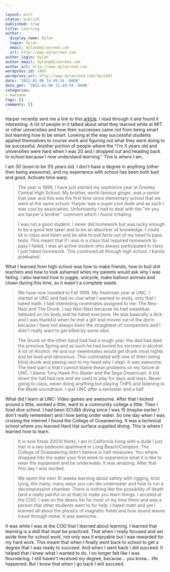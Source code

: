 ```yaml
---

layout: post
status: publish
published: true
title: Learning
author:
  display_name: Dylan
  login: dylan
  email: dylan@dylanreed.com
  url: http://www.dylanreed.com
author_login: dylan
author_email: dylan@dylanreed.com
author_url: http://www.dylanreed.com
wordpress_id: 1403
wordpress_url: http://www.dylanreed.com/?p=1403
date: '2012-01-06 14:49:34 -0600'
date_gmt: '2012-01-06 21:49:34 -0600'
categories:
- Awesome
tags: []
comments: []
---
```


Harper recently sent me a link to this [article][1]. I read through it and found it interesting. A lot of people in it talked about what they learned while at MIT or other universities and how their successes came not from being smart but learning how to be smart. Looking at the way successful students applied themselves to course work and figuring out what they were doing to be successful.  Another portion of people where the "I'm X years old and universities were hard when I was 20 and I dropped out and heading back to school because I now understand learning." This is where I am.

   [1]: http://www.readability.com/read?url=http://www.reddit.com/r/confession/comments/nxdzz/im_not_as_smart_as_i_thought_i_was/c3d91jl

I am 30 (soon to be 31) years old. I don't have a degree in anything (other then being awesome), and my experience with school has been both bad and good. Activate time warp.

> The year is 1996, I have just started my sophmore year at Greeley Central High School. My brother, world famous ginger, was a senior that year and this was the first time since elementary school that we were at the same school. Harper was a super cool dude and as such I was cool by association. Unfortuantly I had to deal with the "oh you are harper's brother" comment which I found irritating.
> 
> I was not a good student. I never did homework but was lucky enough to be a good test taker and to be an absorber of knowledge. I could sit in class and listen and be able to pull facts out of my head to pass tests. This meant that if I was in a class that required homework to pass I failed, I was an active student who always participated in class I just hated homework. This continued all through high school. I barely graduated.

  
What I learned from high school was how to make friends, how to bull shit teachers and how to look ashamed when my parents would ask why I was failing. I also learned how to juggle, unicycle, make balloon animals and clown during this time, so it wasn't a complete waste.

> We have now traveled to Fall 1999. My freshman year at UNC. I started at UNC and had no clue what I wanted to study, only that I hated math. I had interesting roommates assigned to me: The Neo-Nazi and The Drunk. I say Neo-Nazi because he had swastikas tattooed on his body and he hated everyone. He was basically a dick and I was thankful when he met a girl and moved out of the dorm because I have not always been the straightest of companions and I didn't really want to get killed by some idiot.
> 
> The Drunk on the other hand had had a rough year. His dad had died the previous Spring and as such he had buried his sorrows in alcohol. A lot of Alcohol. He and our sweetmates would get drunk most nights and be loud and obnoxious. This culminated with one of them being blind drunk and peeing next to my head why I slept. It was awesome. The best part is that I cannot blame these problems on my failure at UNC. I blame Tony Hawk Pro Skater and the Sega Dreamcast. A kid down the hall had one and we used to play for days and days. Never going to class, never doing anything but playing THPS and listening to the Blade soundtrack. I quit UNC after a semester and a half

  
What did I learn at UNC: Video games are awesome. After that I kicked around a little, worked a little, went to a community college a little. Then I fond dive school. I had been SCUBA diving since I was 15 (maybe earlier I don't really remember) and I love being under water. So one day when I was cruising the internet I found the College of Oceaneering. It was a technical school where you learned Hard Hat surface supplied diving. This is where I learned how to learn.

> It is now Xmas 2001(I think), I am in California living with a dude I just met in a two bedroom apartment in Long Beach/Compton. The College of Oceaneering didn't believe in half measures. You where dropped into the water your first week to experience what it is like to wear the equipment and be underwater. It was amazing. After that first day I was excited.
> 
> We spent the next 10 weeks learning about safety with rigging, knot tying, the many, many ways you can die underwater and how to run a decompression chamber. There is nothing like the possibility of death (and a really painful on at that) to make you learn things. I acceled at the COO. I was on the deans list for most of my time there and was a person that other students went to for help. I hated math and yet I learned all about the physics of magnetic fields and how sound waves travel through metal. It was awesome.

  
It was while I was at the COO that I learned about learning. I learned that learning is a skill that must be practiced. That when I really focused and set aside time for school work, not only was it enjoyable but I was rewarded for my hard work. This meant that when I finally went back to school to get a degree that I was ready to succeed. And when I went back I did succeed. It helped that I knew what I wanted to do. I no longer felt like I was floundering. I still haven't received my degree, because... you know... life happened. But I know that when I go back I will succeed.
